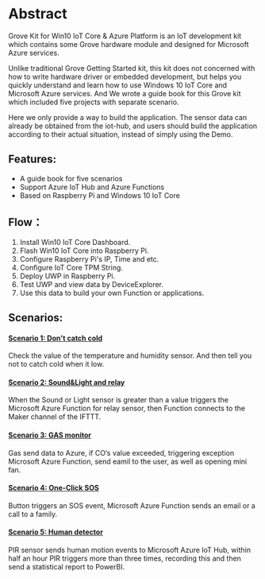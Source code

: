 # Abstract
Grove Kit for Win10 IoT Core & Azure Platform is an IoT development kit which contains some Grove hardware module and designed for Microsoft Azure services.

Unlike traditional Grove Getting Started kit, this kit does not concerned with how to write hardware driver or embedded development, but helps you quickly understand and learn how to use Windows 10 IoT Core and Microsoft Azure services. And We wrote a guide book for this Grove kit which included five projects with separate scenario.

Here we only provide a way to build the application. The sensor data can already be obtained from the iot-hub, and users should build the application according to their actual situation, instead of simply using the Demo.

## Features:

* A guide book for five scenarios
* Support Azure IoT Hub and Azure Functions
* Based on Raspberry Pi and Windows 10 IoT Core

## Flow：
1. Install  Win10 IoT Core Dashboard.
2. Flash Win10 IoT Core into Raspberry Pi.
3. Configure Raspberry Pi's IP, Time and etc.
4. Configure IoT Core TPM String.
5. Deploy UWP in Raspberry Pi.
6. Test UWP and view data by DeviceExplorer.
7. Use this data to build your own Function or applications.

## Scenarios:
#### [Scenario 1: Don't catch cold](https://github.com/Jenkinlu001/AzureGroveKit/blob/master/Guidance/Weather.md)
Check the value of the temperature and humidity sensor. And then tell you not to catch cold when it low.

#### [Scenario 2: Sound&Light and relay](https://github.com/Jenkinlu001/AzureGroveKit/blob/master/Guidance/IFTTT.md)
When the Sound or Light sensor is greater than a value triggers the Microsoft Azure Function for relay sensor, then Function connects to the Maker channel of the IFTTT.

#### [Scenario 3: GAS monitor](https://github.com/Jenkinlu001/AzureGroveKit/blob/master/Guidance/CODetector.md)
Gas send data to Azure, if CO‘s value exceeded, triggering exception Microsoft Azure Function, send eamil to the user, as well as opening mini fan.

#### [Scenario 4: One-Click SOS](https://github.com/Jenkinlu001/AzureGroveKit/blob/master/Guidance/ButtonSOS.md)
Button triggers an SOS event, Microsoft Azure Function sends an email or a call to a family.

#### [Scenario 5: Human detector](https://github.com/Jenkinlu001/AzureGroveKit/blob/master/Guidance/PIRDetector.md)
PIR sensor sends human motion events to Microsoft Azure IoT Hub, within half an hour PIR triggers more than three times, recording this and then send a statistical report to PowerBI.